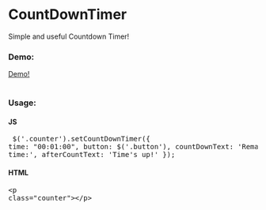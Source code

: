 # CountDownTimer
Simple and useful Countdown Timer!
	  <div class="row">
		<div class="col-lg-12">
			<h3>Demo:</h3>
			<a href="https://obzc.github.io/CountDownTimer/index.html">Demo!</a>
		</div>
	  </div>
	  <br />
	  <div class="row">
		<div class="col-lg-12">
			<h3>Usage:</h3>
			<h4>JS</h4>
			<pre>
$('.counter').setCountDownTimer({
	time: "00:01:00",
	button: $('.button'),
	countDownText: 'Remaining time:',
	afterCountText: 'Time\'s up!'
});</pre>
			<h4>HTML</h4>
			<pre>&lt;p class="counter"&gt;&lt;/p&gt;</pre>
		</div>
	  </div>
